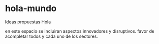 # hola-mundo
Ideas propuestas
Hola 

en este espacio se incluiran aspectos innovadores y disruptivos.
favor de acompletar todos y cada uno de los sectores.
